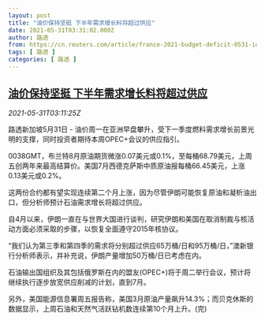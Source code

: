 ```yaml
---
layout: post
title: "油价保持坚挺 下半年需求增长料将超过供应"
date: 2021-05-31T03:31:02.000Z
author: 路透
from: https://cn.reuters.com/article/france-2021-budget-deficit-0531-idCNKCS2DC073
tags: [ 路透 ]
categories: [ 路透 ]
---
```

<!--1622431862000-->
[油价保持坚挺 下半年需求增长料将超过供应](https://cn.reuters.com/article/france-2021-budget-deficit-0531-idCNKCS2DC073)
------

<div>
<div><i>2021-05-31T03:11:25Z</i></div><p>路透新加坡5月31日 - 油价周一在亚洲早盘攀升，受下一季度燃料需求增长前景光明的支撑，同时投资者期待本周OPEC+会议的供应指引。</p><p>0038GMT，布兰特8月原油期货微涨0.07美元或0.1%，至每桶68.79美元，上周五创两年来最高结算价。美国7月西德克萨斯中质原油报每桶66.45美元，上涨0.13美元或0.2%。</p><p>这两份合约都有望实现连续第二个月上涨，因为尽管伊朗可能恢复原油和凝析油出口，但分析师预计石油需求增长将超过供应。</p><p>自4月以来，伊朗一直在与世界大国进行谈判，研究伊朗和美国在取消制裁与核活动方面必须采取的步骤，以恢复全面遵守2015年核协议。</p><p>“我们认为第三季和第四季的需求将分别超过供应65万桶/日和95万桶/日，”澳新银行分析师表示，并补充说，伊朗产量增加50万桶/日已考虑在内。</p><p>石油输出国组织及其包括俄罗斯在内的盟友(OPEC+)将于周二举行会议，预计将继续执行逐步放宽供应削减的计划，直到7月。</p><p>另外，美国能源信息署周五报告称，美国3月原油产量飙升14.3%；而贝克休斯的数据显示，上周石油和天然气活跃钻机数连续第10个月上升。(完)</p>
</div>
